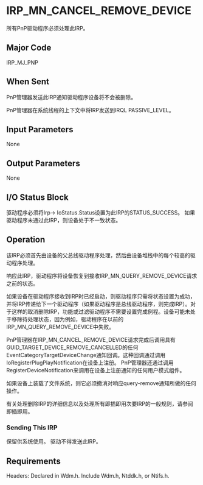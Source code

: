 # IRP_MN_CANCEL_REMOVE_DEVICE
所有PnP驱动程序必须处理此IRP。

## Major Code
IRP_MJ_PNP

## When Sent
PnP管理器发送此IRP通知驱动程序设备将不会被删除。

PnP管理器在系统线程的上下文中将IRP发送到IRQL PASSIVE_LEVEL。

## Input Parameters
None

## Output Parameters
None

## I/O Status Block
驱动程序必须将Irp-> IoStatus.Status设置为此IRP的STATUS_SUCCESS。 如果驱动程序未通过此IRP，则设备处于不一致状态。

## Operation
该IRP必须首先由设备的父总线驱动程序处理，然后由设备堆栈中的每个较高的驱动程序处理。

响应此IRP，驱动程序将设备恢复到接收IRP_MN_QUERY_REMOVE_DEVICE请求之前的状态。

如果设备在驱动程序接收到IRP时已经启动，则驱动程序只需将状态设置为成功，并将IRP传递给下一个驱动程序（如果驱动程序是总线驱动程序，则完成IRP）。对于这样的取消删除IRP，功能或过滤驱动程序不需要设置完成例程。设备可能未处于移除待处理状态，因为例如，驱动程序在以前的IRP_MN_QUERY_REMOVE_DEVICE中失败。

PnP管理器在IRP_MN_CANCEL_REMOVE_DEVICE请求完成后调用具有GUID_TARGET_DEVICE_REMOVE_CANCELLED的任何EventCategoryTargetDeviceChange通知回调。这种回调通过调用IoRegisterPlugPlayNotification在设备上注册。 PnP管理器还通过调用RegisterDeviceNotification来调用在设备上注册通知的任何用户模式组件。

如果设备上装载了文件系统，则它必须撤消对响应query-remove通知所做的任何操作。

有关处理删除IRP的详细信息以及处理所有即插即用次要IRP的一般规则，请参阅即插即用。

### Sending This IRP
保留供系统使用。 驱动不得发送此IRP。


## Requirements
Headers: Declared in Wdm.h. Include Wdm.h, Ntddk.h, or Ntifs.h.

